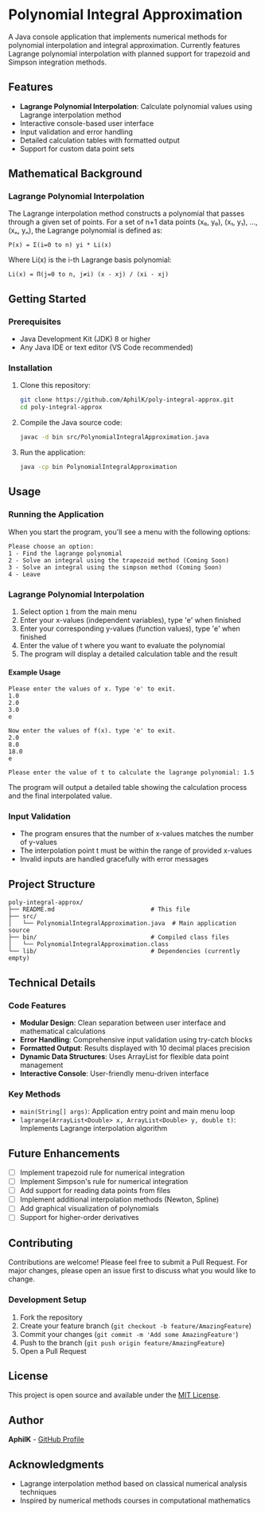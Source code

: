 # Polynomial Integral Approximation

A Java console application that implements numerical methods for polynomial interpolation and integral approximation. Currently features Lagrange polynomial interpolation with planned support for trapezoid and Simpson integration methods.

## Features

- **Lagrange Polynomial Interpolation**: Calculate polynomial values using Lagrange interpolation method
- Interactive console-based user interface
- Input validation and error handling
- Detailed calculation tables with formatted output
- Support for custom data point sets

## Mathematical Background

### Lagrange Polynomial Interpolation

The Lagrange interpolation method constructs a polynomial that passes through a given set of points. For a set of n+1 data points (x₀, y₀), (x₁, y₁), ..., (xₙ, yₙ), the Lagrange polynomial is defined as:

```
P(x) = Σ(i=0 to n) yi * Li(x)
```

Where Li(x) is the i-th Lagrange basis polynomial:

```
Li(x) = Π(j=0 to n, j≠i) (x - xj) / (xi - xj)
```

## Getting Started

### Prerequisites

- Java Development Kit (JDK) 8 or higher
- Any Java IDE or text editor (VS Code recommended)

### Installation

1. Clone this repository:
   ```bash
   git clone https://github.com/AphilK/poly-integral-approx.git
   cd poly-integral-approx
   ```

2. Compile the Java source code:
   ```bash
   javac -d bin src/PolynomialIntegralApproximation.java
   ```

3. Run the application:
   ```bash
   java -cp bin PolynomialIntegralApproximation
   ```

## Usage

### Running the Application

When you start the program, you'll see a menu with the following options:

```
Please choose an option:
1 - Find the lagrange polynomial
2 - Solve an integral using the trapezoid method (Coming Soon)
3 - Solve an integral using the simpson method (Coming Soon)
4 - Leave
```

### Lagrange Polynomial Interpolation

1. Select option `1` from the main menu
2. Enter your x-values (independent variables), type 'e' when finished
3. Enter your corresponding y-values (function values), type 'e' when finished
4. Enter the value of t where you want to evaluate the polynomial
5. The program will display a detailed calculation table and the result

#### Example Usage

```
Please enter the values of x. Type 'e' to exit.
1.0
2.0
3.0
e

Now enter the values of f(x). type 'e' to exit.
2.0
8.0
18.0
e

Please enter the value of t to calculate the lagrange polynomial: 1.5
```

The program will output a detailed table showing the calculation process and the final interpolated value.

### Input Validation

- The program ensures that the number of x-values matches the number of y-values
- The interpolation point t must be within the range of provided x-values
- Invalid inputs are handled gracefully with error messages

## Project Structure

```
poly-integral-approx/
├── README.md                           # This file
├── src/
│   └── PolynomialIntegralApproximation.java  # Main application source
├── bin/                                # Compiled class files
│   └── PolynomialIntegralApproximation.class
└── lib/                                # Dependencies (currently empty)
```

## Technical Details

### Code Features

- **Modular Design**: Clean separation between user interface and mathematical calculations
- **Error Handling**: Comprehensive input validation using try-catch blocks
- **Formatted Output**: Results displayed with 10 decimal places precision
- **Dynamic Data Structures**: Uses ArrayList for flexible data point management
- **Interactive Console**: User-friendly menu-driven interface

### Key Methods

- `main(String[] args)`: Application entry point and main menu loop
- `lagrange(ArrayList<Double> x, ArrayList<Double> y, double t)`: Implements Lagrange interpolation algorithm

## Future Enhancements

- [ ] Implement trapezoid rule for numerical integration
- [ ] Implement Simpson's rule for numerical integration
- [ ] Add support for reading data points from files
- [ ] Implement additional interpolation methods (Newton, Spline)
- [ ] Add graphical visualization of polynomials
- [ ] Support for higher-order derivatives

## Contributing

Contributions are welcome! Please feel free to submit a Pull Request. For major changes, please open an issue first to discuss what you would like to change.

### Development Setup

1. Fork the repository
2. Create your feature branch (`git checkout -b feature/AmazingFeature`)
3. Commit your changes (`git commit -m 'Add some AmazingFeature'`)
4. Push to the branch (`git push origin feature/AmazingFeature`)
5. Open a Pull Request

## License

This project is open source and available under the [MIT License](LICENSE).

## Author

**AphilK** - [GitHub Profile](https://github.com/AphilK)

## Acknowledgments

- Lagrange interpolation method based on classical numerical analysis techniques
- Inspired by numerical methods courses in computational mathematics

